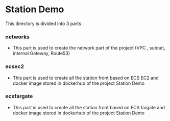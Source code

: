 # Station Demo

This directory is divided into 3 parts :

### networks

 -  This part is used to create the network part of the project (VPC , subnet, internal Gateway, Route53)

### ecsec2
  
 - This part is used to create all the station front based on ECS EC2 and docker image stored in dockerhub of the project Station Demo 

### ecsfargate
  
 - This part is used to create all the station front based on ECS fargate and docker image stored in dockerhub of the project Station Demo




